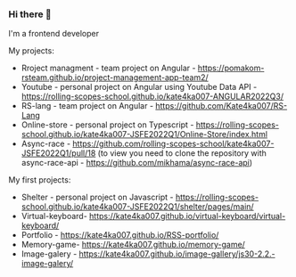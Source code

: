 ### Hi there 👋
I'm a frontend developer

My projects:
- Rroject managment - team project on Angular - https://pomakom-rsteam.github.io/project-management-app-team2/
- Youtube - personal project on Angular using Youtube Data API - https://rolling-scopes-school.github.io/kate4ka007-ANGULAR2022Q3/
- RS-lang - team project on Angular - https://github.com/Kate4ka007/RS-Lang
- Online-store - personal project on Typescript - https://rolling-scopes-school.github.io/kate4ka007-JSFE2022Q1/Online-Store/index.html
- Async-race - https://github.com/rolling-scopes-school/kate4ka007-JSFE2022Q1/pull/18 (to view you need to clone the repository with async-race-api - https://github.com/mikhama/async-race-api)

My first projects:
- Shelter - personal project on Javascript - https://rolling-scopes-school.github.io/kate4ka007-JSFE2022Q1/shelter/pages/main/
- Virtual-keyboard- https://kate4ka007.github.io/virtual-keyboard/virtual-keyboard/
- Portfolio - https://kate4ka007.github.io/RSS-portfolio/
- Memory-game- https://kate4ka007.github.io/memory-game/
- Image-galery - https://kate4ka007.github.io/image-gallery/js30-2.2.-image-galery/

<!--
**Kate4ka007/Kate4ka007** is a ✨ _special_ ✨ repository because its `README.md` (this file) appears on your GitHub profile.

Here are some ideas to get you started:

- 🔭 I’m currently working on ...
- 🌱 I’m currently learning ...
- 👯 I’m looking to collaborate on ...
- 🤔 I’m looking for help with ...
- 💬 Ask me about ...
- 📫 How to reach me: ...
- 😄 Pronouns: ...
- ⚡ Fun fact: ...
-->
